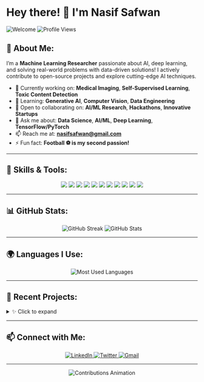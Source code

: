 # Hey there! 👋 I'm Nasif Safwan  

![Welcome](https://img.shields.io/badge/Welcome%20to%20my%20profile%20✨-green?style=for-the-badge) ![Profile Views](https://komarev.com/ghpvc/?username=YourUsername&color=brightgreen&style=for-the-badge)

## 🚀 About Me:
I’m a **Machine Learning Researcher** passionate about AI, deep learning, and solving real-world problems with data-driven solutions! I actively contribute to open-source projects and explore cutting-edge AI techniques.

- 🔭 Currently working on: **Medical Imaging**, **Self-Supervised Learning**, **Toxic Content Detection**
- 🌱 Learning: **Generative AI**, **Computer Vision**, **Data Engineering**
- 🤝 Open to collaborating on: **AI/ML Research**, **Hackathons**, **Innovative Startups**
- 🤖 Ask me about: **Data Science**, **AI/ML**, **Deep Learning**, **TensorFlow/PyTorch**
- 📫 Reach me at: **nasifsafwan@gmail.com**
- ⚡ Fun fact: **Football ⚽ is my second passion!**

---

## 💼 Skills & Tools:

<p align="center">
    <img src="https://img.shields.io/badge/Python-3776AB?style=for-the-badge&logo=python&logoColor=white" />
    <img src="https://img.shields.io/badge/TensorFlow-FF6F00?style=for-the-badge&logo=tensorflow&logoColor=white" />
    <img src="https://img.shields.io/badge/PyTorch-EE4C2C?style=for-the-badge&logo=pytorch&logoColor=white" />
    <img src="https://img.shields.io/badge/Keras-D00000?style=for-the-badge&logo=keras&logoColor=white" />
    <img src="https://img.shields.io/badge/Scikit_Learn-F7931E?style=for-the-badge&logo=scikit-learn&logoColor=white" />
    <img src="https://img.shields.io/badge/Docker-2496ED?style=for-the-badge&logo=docker&logoColor=white" />
    <img src="https://img.shields.io/badge/Linux-FCC624?style=for-the-badge&logo=linux&logoColor=black" />
    <img src="https://img.shields.io/badge/PostgreSQL-316192?style=for-the-badge&logo=postgresql&logoColor=white" />
    <img src="https://img.shields.io/badge/Matplotlib-3776AB?style=for-the-badge&logo=matplotlib&logoColor=white" />
    <img src="https://img.shields.io/badge/Seaborn-232F3E?style=for-the-badge&logo=seaborn&logoColor=white" />
    <img src="https://img.shields.io/badge/C++-00599C?style=for-the-badge&logo=c%2B%2B&logoColor=white" />
</p>

---

## 📊 GitHub Stats:

<p align="center">
    <img src="https://github-readme-streak-stats.herokuapp.com/?user=nasifsafwan&theme=highcontrast" alt="GitHub Streak" />
    <img src="https://github-readme-stats.vercel.app/api?username=nasifsafwan&show_icons=true&theme=highcontrast&count_private=true" alt="GitHub Stats" />
</p>

---

## 🌍 Languages I Use:

<p align="center">
    <img src="https://github-readme-stats.vercel.app/api/top-langs/?username=nasifsafwan&layout=compact&theme=tokyonight" alt="Most Used Languages" />
</p>

---

## 🎨 Recent Projects:
<details>
  <summary>✨ Click to expand</summary>
  <ul>
    <li><b>T3SSLNet</b>: Tri-Method Self-Supervised Learning for MRI Brain Tumor Classification → [GitHub Repo](https://github.com/nasifsafwan/T3SSLNet)</li>
    <li><b>Data Science & EDA</b>: Various ML/EDA projects → [GitHub Repo](https://github.com/nasifsafwan/Data-Enthusiasm)</li>
    <li><b>ExtremoInsight</b>: Detecting extremist content using AI → [GitHub Repo](https://github.com/nasifsafwan/ExtremoInsight)</li>
  </ul>
</details>

---

## 📫 Connect with Me:

<p align="center">
    <a href="https://linkedin.com/in/nasifsafwan">
        <img src="https://img.shields.io/badge/LinkedIn-%230077B5.svg?style=for-the-badge&logo=linkedin&logoColor=white" alt="LinkedIn"/>
    </a>
    <a href="https://twitter.com/nasifsafwan">
        <img src="https://img.shields.io/badge/Twitter-%231DA1F2.svg?style=for-the-badge&logo=twitter&logoColor=white" alt="Twitter"/>
    </a>
    <a href="mailto:nasifsafwan@gmail.com">
        <img src="https://img.shields.io/badge/Gmail-D14836?style=for-the-badge&logo=gmail&logoColor=white" alt="Gmail"/>
    </a>
</p>

---

<p align="center">
    <img src="https://raw.githubusercontent.com/nasifsafwan/nasifsafwan/main/github-user-contribution.svg" alt="Contributions Animation"/>
</p>
